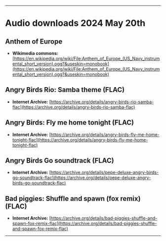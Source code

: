
***

# Audio downloads 2024 May 20th

## Anthem of Europe

- **Wikimedia commons:** [https://en.wikipedia.org/wiki/File:Anthem_of_Europe_(US_Navy_instrumental_short_version).ogg?&useskin=monobook](https://en.wikipedia.org/wiki/File:Anthem_of_Europe_(US_Navy_instrumental_short_version).ogg?&useskin=monobook)

## Angry Birds Rio: Samba theme (FLAC)

- **Internet Archive:** [https://archive.org/details/angry-birds-rio-samba-flac](https://archive.org/details/angry-birds-rio-samba-flac)

## Angry Birds: Fly me home tonight (FLAC)

- **Internet Archive:** [https://archive.org/details/angry-birds-fly-me-home-tonight-flac](https://archive.org/details/angry-birds-fly-me-home-tonight-flac)

## Angry Birds Go soundtrack (FLAC)

- **Internet Archive:** [https://archive.org/details/pepe-deluxe-angry-birds-go-soundtrack-flac](https://archive.org/details/pepe-deluxe-angry-birds-go-soundtrack-flac)

## Bad piggies: Shuffle and spawn (fox remix) (FLAC)

- **Internet Archive:** [https://archive.org/details/bad-piggies-shuffle-and-spawn-fox-remix-flac](https://archive.org/details/bad-piggies-shuffle-and-spawn-fox-remix-flac)

***
